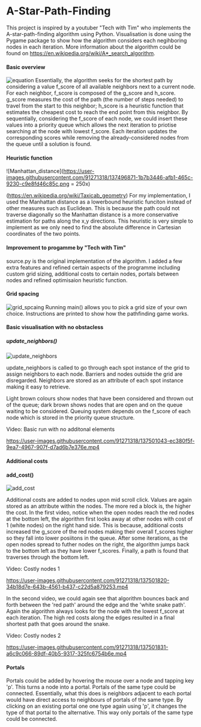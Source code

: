# A-Star-Path-Finding

This project is inspired by a youtuber "Tech with Tim" who implements the A-star-path-finding algorithm using Python. Visualisation is done using the Pygame package to show how the algorithm considers each negihboring nodes in each iteration. More information about the algorithm could be found on https://en.wikipedia.org/wiki/A*_search_algorithm.

#### Basic overview
![equation](https://user-images.githubusercontent.com/91271318/137495297-7b3dde30-8212-4182-bf15-2be5a79811eb.png)
Essentially, the algorithm seeks for the shortest path by considering a value f_score of all available neighbors next to a current node. For each neighbor, f_score is composed of the g_score and h_score. g_score measures the cost of the path (the number of steps needed) to travel from the start to this neighbor; h_score is a heuristic function that estimates the cheapest cost to reach the end point from this neighbor. By sequentially, considering the f_score of each node, we could insert these values into a priority queue which allows the next iteration to priotise searching at the node with lowest f_score. Each iteration updates the corresponding scores while removing the already-considered nodes from the queue until a solution is found. 

#### Heuristic function
![Manhattan_distance](https://user-images.githubusercontent.com/91271318/137496871-1b7b3446-afb1-465c-9230-c9e8fd46c85c.png = 250x)

(https://en.wikipedia.org/wiki/Taxicab_geometry)
For my implementation, I used the Manhattan distance as a lowerbound heuristic funciton instead of other measures such as Euclidean. This is because the path could not traverse diagonally so the Manhattan distance is a more conservative estimation for paths along the x,y directions. This heuristic is very simple to implement as we only need to find the absolute difference in Cartesian coordinates of the two points. 

#### Improvement to progamme by "Tech with Tim"
source.py is the original implementation of the algorithm. I added a few extra features and refined certain aspects of the programme including custom grid sizing, additional costs to certain nodes, portals between nodes and refined optimisaion heuristic function.

#### Grid spacing
![grid_spcaing](https://user-images.githubusercontent.com/91271318/137500839-105d0726-c39f-469f-9606-ba1df9ae3758.png)
Running main() allows you to pick a grid size of your own choice. Instructions are printed to show how the pathfinding game works.

#### Basic visualisation with no obstacless
##### update_neighbors()
![update_neighbors](https://user-images.githubusercontent.com/91271318/137501410-33db8d7c-12c9-40c0-a28d-9c65e1112ae9.png)

update_neighbors is called to go through each spot instance of the grid to assign neighbors to each node. Barriers and nodes outside the grid are disregarded. Neighbors are stored as an attribute of each spot instance making it easy to retrieve.

Light brown colours show nodes that have been considered and thrown out of the queue; dark brown shows nodes that are open and on the queue waiting to be considered. Queuing system depends on the f_score of each node which is stored in the priority queue structure. 

Video: Basic run with no additonal elements

https://user-images.githubusercontent.com/91271318/137501043-ec380f5f-9ea7-4967-907f-d7ad6b7e376e.mp4

#### Additional costs
#### add_cost()
![add_cost](https://user-images.githubusercontent.com/91271318/137504502-2a0061b9-400e-4092-854e-70896bcc8bca.png)

Additional costs are added to nodes upon mid scroll click. Values are again stored as an attribute within the nodes. The more red a block is, the higher the cost. In the first video, notice when the open nodes reach the red nodes at the bottom left, the algorithm first looks away at other nodes with cost of 1 (white nodes) on the right hand side. This is because, additional costs increased the g_score of the red nodes making their overall f_scores higher so they fall into lower posiitons in the queue. After some iterations, as the open nodes spread to futher nodes on the right, the algorithm jumps back to the bottom left as they have lower f_scores. Finally, a path is found that traverses through the bottom left.

Video: Costly nodes 1

https://user-images.githubusercontent.com/91271318/137501820-34b18d7e-643b-4561-b437-c22d5a879253.mp4

In the second video, we could again see that algorithm bounces back and forth between the 'red path' around the edge and the 'white snake path'. Again the algorithm always looks for the node with the lowest f_score at each iteration. The high red costs along the edges resulted in a final shortest path that goes around the snake.

Video: Costly nodes 2

https://user-images.githubusercontent.com/91271318/137501831-a6c9c066-89df-40b5-9317-325fc6754b6e.mp4

#### Portals
Portals could be added by hovering the mouse over a node and tapping key 'p'. This turns a node into a portal. Portals of the same type could be connected. Essentially, what this does is neighbors adjacent to each portal would have direct access to neighbours of portals of the same type. By clicking on an existing portal one one type again using 'p', it changes the type of that portal to the alternative. This way only portals of the same type could be connected.




